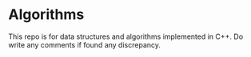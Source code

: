 # Algorithms

This repo is for data structures and algorithms implemented in C++. Do write any comments if found any discrepancy.
